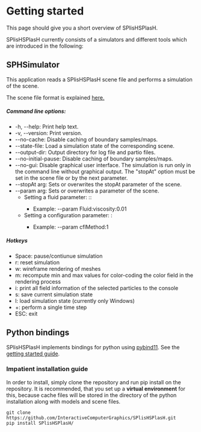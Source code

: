 # Getting started

This page should give you a short overview of SPlisHSPlasH.

SPlisHSPlasH currently consists of a simulators and different tools which are introduced in the following:

## SPHSimulator

This application reads a SPlisHSPlasH scene file and performs a simulation of the scene. 

The scene file format is explained [here.](file_format.md)

##### Command line options:

* -h, --help: Print help text.
* -v, --version: Print version.
* --no-cache: Disable caching of boundary samples/maps.
* --state-file: Load a simulation state of the corresponding scene.
* --output-dir: Output directory for log file and partio files.
* --no-initial-pause: Disable caching of boundary samples/maps.
* --no-gui: Disable graphical user interface. The simulation is run only in the command line without graphical output. The "stopAt" option must be set in the scene file or by the next parameter.
* --stopAt arg: Sets or overwrites the stopAt parameter of the scene.
* --param arg: Sets or overwrites a parameter of the scene.
	- Setting a fluid parameter: <fluid-id>:<parameter-name>:<value>
		- Example: --param Fluid:viscosity:0.01
	- Setting a configuration parameter: <parameter-name>:<value>
		- Example: --param cflMethod:1

##### Hotkeys

* Space: pause/contiunue simulation
* r: reset simulation
* w: wireframe rendering of meshes
* m: recompute min and max values for color-coding the color field in the rendering process
* i: print all field information of the selected particles to the console
* s: save current simulation state
* l: load simulation state (currently only Windows)
* +: perform a single time step
* ESC: exit

## Python bindings 

SPlisHSPlasH implements bindings for python using [pybind11](https://github.com/pybind/pybind11).
See the [getting started guide](./py_getting_started.md).

### Impatient installation guide

In order to install, simply clone the repository and run pip install on the repository.
It is recommended, that you set up a **virtual environment** for this, because cache files will be stored in the directory of the python installation along with models and scene files.

```shell script
git clone https://github.com/InteractiveComputerGraphics/SPlisHSPlasH.git
pip install SPlisHSPlasH/
```





